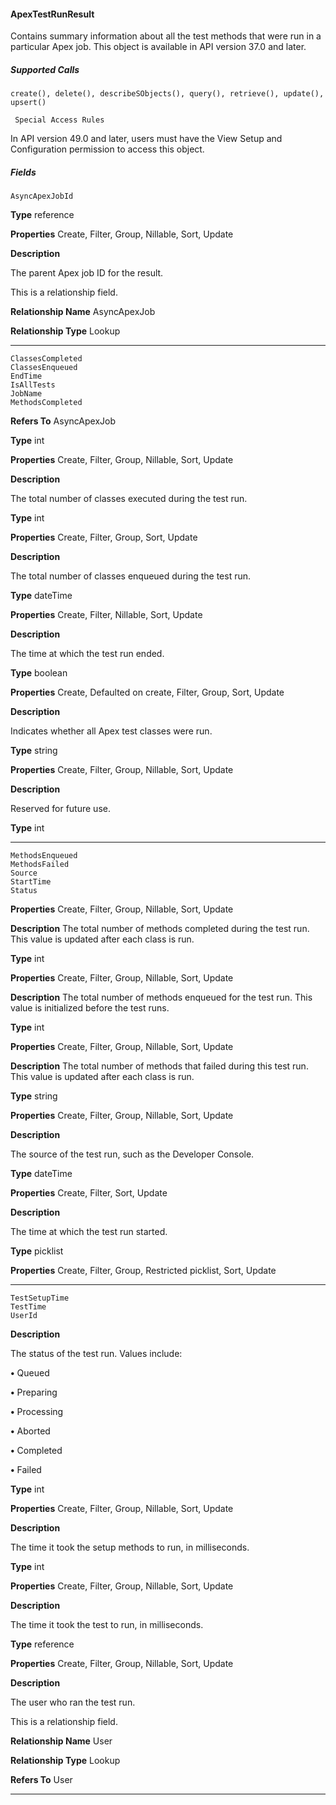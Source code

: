 #### ApexTestRunResult

Contains summary information about all the test methods that were run in a particular Apex job. This object is available in API version
37.0 and later.

##### Supported Calls
```
create(), delete(), describeSObjects(), query(), retrieve(), update(), upsert()

 Special Access Rules

```
In API version 49.0 and later, users must have the View Setup and Configuration permission to access this object.

##### Fields

```
AsyncApexJobId

```

**Type**
reference

**Properties**
Create, Filter, Group, Nillable, Sort, Update

**Description**

The parent Apex job ID for the result.

This is a relationship field.

**Relationship Name**
AsyncApexJob

**Relationship Type**
Lookup


-----

```
ClassesCompleted
ClassesEnqueued
EndTime
IsAllTests
JobName
MethodsCompleted

```

**Refers To**
AsyncApexJob

**Type**
int

**Properties**
Create, Filter, Group, Nillable, Sort, Update

**Description**

The total number of classes executed during the test run.

**Type**
int

**Properties**
Create, Filter, Group, Sort, Update

**Description**

The total number of classes enqueued during the test run.

**Type**
dateTime

**Properties**
Create, Filter, Nillable, Sort, Update

**Description**

The time at which the test run ended.

**Type**
boolean

**Properties**
Create, Defaulted on create, Filter, Group, Sort, Update

**Description**

Indicates whether all Apex test classes were run.

**Type**
string

**Properties**
Create, Filter, Group, Nillable, Sort, Update

**Description**

Reserved for future use.

**Type**
int


-----

```
MethodsEnqueued
MethodsFailed
Source
StartTime
Status

```

**Properties**
Create, Filter, Group, Nillable, Sort, Update

**Description**
The total number of methods completed during the test run. This value is updated
after each class is run.

**Type**
int

**Properties**
Create, Filter, Group, Nillable, Sort, Update

**Description**
The total number of methods enqueued for the test run. This value is initialized
before the test runs.

**Type**
int

**Properties**
Create, Filter, Group, Nillable, Sort, Update

**Description**
The total number of methods that failed during this test run. This value is updated
after each class is run.

**Type**
string

**Properties**
Create, Filter, Group, Nillable, Sort, Update

**Description**

The source of the test run, such as the Developer Console.

**Type**
dateTime

**Properties**
Create, Filter, Sort, Update

**Description**

The time at which the test run started.

**Type**
picklist

**Properties**
Create, Filter, Group, Restricted picklist, Sort, Update


-----

```
TestSetupTime
TestTime
UserId

```

**Description**

The status of the test run. Values include:

**•** Queued

**•** Preparing

**•** Processing

**•** Aborted

**•** Completed

**•** Failed

**Type**
int

**Properties**
Create, Filter, Group, Nillable, Sort, Update

**Description**

The time it took the setup methods to run, in milliseconds.

**Type**
int

**Properties**
Create, Filter, Group, Nillable, Sort, Update

**Description**

The time it took the test to run, in milliseconds.

**Type**
reference

**Properties**
Create, Filter, Group, Nillable, Sort, Update

**Description**

The user who ran the test run.

This is a relationship field.

**Relationship Name**
User

**Relationship Type**
Lookup

**Refers To**
User


-----
